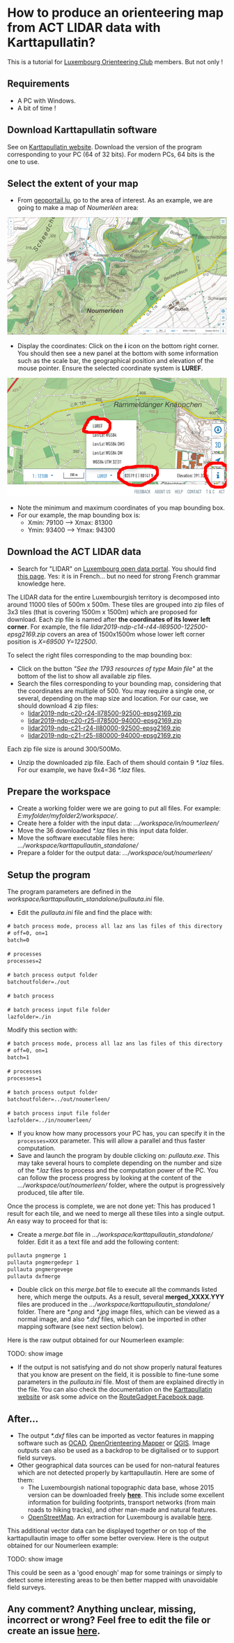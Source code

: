 # How to produce an orienteering map from ACT LIDAR data with Karttapullatin?

This is a tutorial for [Luxembourg Orienteering Club](https://orienteering.lu/) members. But not only !

## Requirements

- A PC with Windows.
- A bit of time !

## Download Karttapullatin software

See on [Karttapullatin website](http://www.routegadget.net/karttapullautin/). Download the version of the program corresponding to your PC (64 of 32 bits). For modern PCs, 64 bits is the one to use.

## Select the extent of your map

- From [geoportail.lu](https://map.geoportail.lu/theme/main?version=3&zoom=14&X=684902&Y=6379262&lang=en&layers=&opacities=&bgLayer=topogr_global), go to the area of interest. As an example, we are going to make a map of *Noumerléen* area:

![Noumerléen](img/1_area.png)

- Display the coordinates: Click on the **i** icon on the bottom right corner. You should then see a new panel at the bottom with some information such as the scale bar, the geographical position and elevation of the mouse pointer. Ensure the selected coordinate system is **LUREF**.

![position](img/2_pos.png)

- Note the minimum and maximum coordinates of you map bounding box.
- For our example, the map bounding box is:
   - Xmin: 79100  -->  Xmax: 81300
   - Ymin: 93400  -->  Ymax: 94300

## Download the ACT LIDAR data

- Search for "LIDAR" on [Luxembourg open data portal](https://data.public.lu/fr/). You should find [this page](https://data.public.lu/en/datasets/lidar-2019-releve-3d-du-territoire-luxembourgeois/). Yes: it is in French... but no need for strong French grammar knowledge here.

The LIDAR data for the entire Luxembourgish territory is decomposed into around 11000 tiles of 500m x 500m. These tiles are grouped into zip files of 3x3 tiles (that is covering 1500m x 1500m) which are proposed for download. Each zip file is named after **the coordinates of its lower left corner**. For example, the file *lidar2019-ndp-c14-r44-ll69500-122500-epsg2169.zip* covers an area of 1500x1500m whose lower left corner position is *X=69500 Y=122500*.

To select the right files corresponding to the map bounding box:
- Click on the button *"See the 1793 resources of type Main file"* at the bottom of the list to show all available zip files.
- Search the files corresponding to your bounding map, considering that the coordinates are multiple of 500. You may require a single one, or several, depending on the map size and location. For our case, we should download 4 zip files:
  - [lidar2019-ndp-c20-r24-ll78500-92500-epsg2169.zip](https://download.data.public.lu/resources/lidar-2019-releve-3d-du-territoire-luxembourgeois/20200109-075037/lidar2019-ndp-c20-r24-ll78500-92500-epsg2169.zip)
  - [lidar2019-ndp-c20-r25-ll78500-94000-epsg2169.zip](https://download.data.public.lu/resources/lidar-2019-releve-3d-du-territoire-luxembourgeois/20200109-075309/lidar2019-ndp-c20-r25-ll78500-94000-epsg2169.zip)
  - [lidar2019-ndp-c21-r24-ll80000-92500-epsg2169.zip](https://download.data.public.lu/resources/lidar-2019-releve-3d-du-territoire-luxembourgeois/20200109-093636/lidar2019-ndp-c21-r24-ll80000-92500-epsg2169.zip)
  - [lidar2019-ndp-c21-r25-ll80000-94000-epsg2169.zip](https://download.data.public.lu/resources/lidar-2019-releve-3d-du-territoire-luxembourgeois/20200109-093959/lidar2019-ndp-c21-r25-ll80000-94000-epsg2169.zip)

Each zip file size is around 300/500Mo.

- Unzip the downloaded zip file. Each of them should contain 9 *\*.laz* files. For our example, we have 9x4=36 *\*.laz* files.

## Prepare the workspace

- Create a working folder were we are going to put all files. For example: *E:myfolder/myfolder2/workspace/*.
- Create here a folder with the input data: *.../workspace/in/noumerleen/*
- Move the 36 downloaded *\*.laz* files in this input data folder.
- Move the software executable files here: *.../workspace/karttapullautin_standalone/*
- Prepare a folder for the output data: *.../workspace/out/noumerleen/*

## Setup the program

The program parameters are defined in the *workspace/karttapullautin_standalone/pullauta.ini* file.
- Edit the *pullauta.ini* file and find the place with:

```
# batch process mode, process all laz ans las files of this directory
# off=0, on=1  
batch=0

# processes
processes=2

# batch process output folder
batchoutfolder=./out

# batch process 

# batch process input file folder
lazfolder=./in
```

Modify this section with:

```
# batch process mode, process all laz ans las files of this directory
# off=0, on=1  
batch=1

# processes
processes=1

# batch process output folder
batchoutfolder=../out/noumerleen/

# batch process input file folder
lazfolder=../in/noumerleen/
```
- If you know how many processors your PC has, you can specify it in the `processes=XXX` parameter. This will allow a parallel and thus faster computation.
- Save and launch the program by double clicking on: *pullauta.exe*. This may take several hours to complete depending on the number and size of the *\*.laz* files to process and the computation power of the PC. You can follow the process progress by looking at the content of the *.../workspace/out/noumerleen/* folder, where the output is progressively produced, tile after tile.

Once the process is complete, we are not done yet: This has produced 1 result for each tile, and we need to merge all these tiles into a single output. An easy way to proceed for that is:

- Create a *merge.bat* file in *.../workspace/karttapullautin_standalone/* folder. Edit it as a text file and add the following content:
```
pullauta pngmerge 1
pullauta pngmergedepr 1
pullauta pngmergevege
pullauta dxfmerge
```
- Double click on this *merge.bat* file to execute all the commands listed here, which merge the outputs. As a result, several **merged_XXXX.YYY** files are produced in the *.../workspace/karttapullautin_standalone/* folder. There are *\*.png* and *\*.jpg* image files, which can be viewed as a normal image, and also *\*.dxf* files, which can be imported in other mapping software (see next section below).

Here is the raw output obtained for our Noumerleen example:

TODO: show image

- If the output is not satisfying and do not show properly natural features that you know are present on the field, it is possible to fine-tune some parameters in the *pullauta.ini* file. Most of them are explained directly in the file. You can also check the documentation on the [Karttapullatin website](http://www.routegadget.net/karttapullautin/) or ask some advice on the [RouteGadget Facebook page](https://www.facebook.com/RouteGadget-177518995597572/).

## After...

- The output *\*.dxf* files can be imported as vector features in mapping software such as [OCAD](https://www.ocad.com/), [OpenOrienteering Mapper](https://www.openorienteering.org/apps/mapper/) or [QGIS](https://qgis.org/). Image outputs can also be used as a backdrop to be digitalised or to support field surveys.
- Other geographical data sources can be used for non-natural features which are not detected properly by karttapullautin. Here are some of them:
  - The Luxembourgish national topographic data base, whose 2015 version can be downloaded freely [**here**](https://data.public.lu/en/datasets/bd-l-tc-2015/). This include some excellent information for building footprints, transport networks (from main roads to hiking tracks), and other man-made and natural features.
  - [OpenStreetMap](https://www.openstreetmap.org/). An extraction for Luxembourg is available [here](http://download.geofabrik.de/europe/luxembourg.html).

This additional vector data can be displayed together or on top of the karttapullautin image to offer some better overview. Here is the output obtained for our Noumerleen example:

TODO: show image

This could be seen as a 'good enough' map for some trainings or simply to detect some interesting areas to be then better mapped with unavoidable field surveys.

## Any comment? Anything unclear, missing, incorrect or wrong? Feel free to edit the file or create an issue [here](https://github.com/jgaffuri/OriMap/issues).
